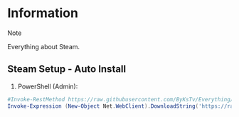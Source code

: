 # Information

> [!NOTE]
> Everything about Steam.

## Steam Setup - Auto Install

1. PowerShell (Admin):

```powershell
#Invoke-RestMethod https://raw.githubusercontent.com/ByKsTv/Everything/main/Windows/Steam/Download.ps1 | Invoke-Expression
Invoke-Expression (New-Object Net.WebClient).DownloadString('https://raw.githubusercontent.com/ByKsTv/Everything/main/Windows/Steam/Download.ps1')

```
